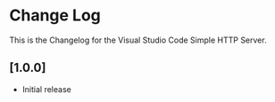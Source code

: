 # Change Log

This is the Changelog for the Visual Studio Code Simple HTTP Server.

## [1.0.0]
- Initial release
